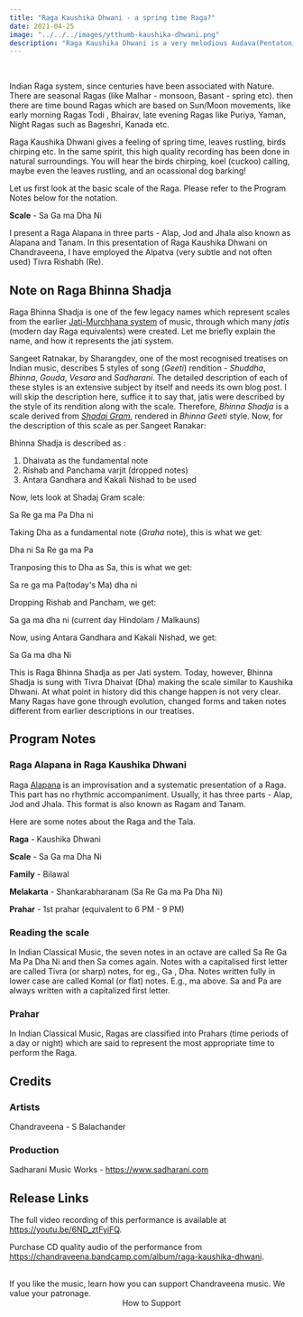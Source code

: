 ```yaml
---
title: "Raga Kaushika Dhwani - a spring time Raga?"
date: 2021-04-25
image: "../../../images/ytthumb-kaushika-dhwani.png"
description: "Raga Kaushika Dhwani is a very melodious Audava(Pentatonic) Raga, generally performed late evening / night time."
---
```


<you-tube videoid="6ND_ztFyiFQ"></you-tube>
<br>

Indian Raga system, since centuries have been associated with Nature. There are seasonal Ragas (like Malhar - monsoon, Basant - spring etc). then there are time bound Ragas which are based on Sun/Moon movements, like early morning Ragas Todi , Bhairav, late evening Ragas like Puriya, Yaman, Night Ragas such as Bageshri, Kanada etc.

Raga Kaushika Dhwani gives a feeling of spring time, leaves rustling, birds chirping etc. In the same spirit, this high quality recording has been done in natural surroundings. You will hear the birds chirping, koel (cuckoo) calling, maybe even the leaves rustling, and an ocassional dog barking!

Let us first look at the basic scale of the Raga. Please refer to the Program Notes below for the notation.

**Scale** - Sa Ga ma Dha Ni

I present a Raga Alapana in three parts - Alap, Jod and Jhala also known as Alapana and Tanam. In this presentation of Raga Kaushika Dhwani on Chandraveena, I have employed the Alpatva (very subtle and not often used) Tivra Rishabh (Re). 

## Note on Raga Bhinna Shadja

Raga Bhinna Shadja is one of the few legacy names which represent scales from the earlier [Jati-Murchhana system](/blog/grammar-of-music/) of music, through which many *jatis* (modern day Raga equivalents) were created. Let me briefly explain the name, and how it represents the jati system.

Sangeet Ratnakar, by Sharangdev, one of the most recognised treatises on Indian music, describes 5 styles of song (*Geeti*) rendition - *Shuddha*, *Bhinna*, *Gouda*, *Vesara* and *Sadharani*. The detailed description of each of these styles is an extensive subject by itself and needs its own blog post. I will skip the description here, suffice it to say that, jatis were described by the style of its rendition along with the scale. Therefore, *Bhinna Shadja* is a scale derived from [*Shadaj Gram*](https://puretones.sadharani.com/musicalscales/), rendered in *Bhinna Geeti* style. Now, for the description of this scale as per Sangeet Ranakar:

Bhinna Shadja is described as :
 1. Dhaivata as the fundamental note
 2. Rishab and Panchama varjit (dropped notes)
 3. Antara Gandhara and Kakali Nishad to be used

Now, lets look at Shadaj Gram scale:

Sa Re ga ma Pa Dha ni

Taking Dha as a fundamental note (*Graha* note), this is what we get:

Dha ni Sa Re ga ma Pa

Tranposing this to Dha as Sa, this is what we get:

Sa re ga ma Pa(today's Ma) dha ni

Dropping Rishab and Pancham, we get:

Sa ga ma dha ni (current day Hindolam / Malkauns)

Now, using Antara Gandhara and Kakali Nishad, we get:

Sa Ga ma dha Ni

This is Raga Bhinna Shadja as per Jati system. Today, however, Bhinna Shadja is sung with Tivra Dhaivat (Dha) making the scale similar to Kaushika Dhwani. At what point in history did this change happen is not very clear. Many Ragas have gone through evolution, changed forms and taken notes different from earlier descriptions in our treatises.

## Program Notes

### Raga Alapana in Raga Kaushika Dhwani

Raga [Alapana](/blog/raga-alapana/) is an improvisation and a systematic presentation of a Raga. This part has no rhythmic accompaniment. Usually, it has three parts - Alap, Jod and Jhala. This format is also known as Ragam and Tanam.

Here are some notes about the Raga and the Tala.

**Raga** - Kaushika Dhwani

**Scale** - Sa Ga ma Dha Ni

**Family** - Bilawal

**Melakarta** - Shankarabharanam (Sa Re Ga ma Pa Dha Ni)

**Prahar** - 1st prahar (equivalent to 6 PM  - 9 PM)

### Reading the scale
In Indian Classical Music, the seven notes in an octave are called Sa Re Ga Ma Pa Dha Ni and then Sa comes again. Notes with a capitalised first letter are called Tivra (or sharp) notes, for eg., Ga , Dha. Notes written fully in lower case are called Komal (or flat) notes. E.g., ma above. Sa and Pa are always written with a capitalized first letter.

### Prahar
In Indian Classical Music, Ragas are classified into Prahars (time periods of a day or night) which are said to represent the most appropriate time to perform the Raga.

## Credits
### Artists

Chandraveena - S Balachander

### Production
Sadharani Music Works - https://www.sadharani.com

## Release Links

The full video recording of this performance is available at https://youtu.be/6ND_ztFyiFQ.

Purchase CD quality audio of the performance from https://chandraveena.bandcamp.com/album/raga-kaushika-dhwani.

<br>

<notice-box>
If you like the music, learn how you can support Chandraveena music. We value your patronage.
<div style="text-align:center">
<my-button to="/support/">How to Support</my-button>
</div>
</notice-box>
